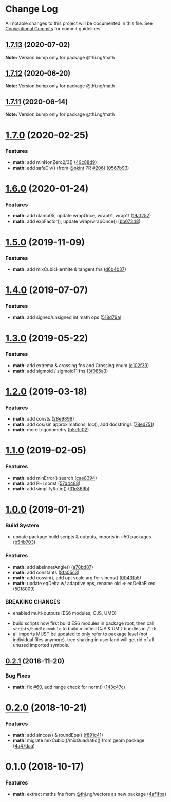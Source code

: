 # Change Log

All notable changes to this project will be documented in this file.
See [Conventional Commits](https://conventionalcommits.org) for commit guidelines.

## [1.7.13](https://github.com/thi-ng/umbrella/compare/@thi.ng/math@1.7.12...@thi.ng/math@1.7.13) (2020-07-02)

**Note:** Version bump only for package @thi.ng/math





## [1.7.12](https://github.com/thi-ng/umbrella/compare/@thi.ng/math@1.7.11...@thi.ng/math@1.7.12) (2020-06-20)

**Note:** Version bump only for package @thi.ng/math





## [1.7.11](https://github.com/thi-ng/umbrella/compare/@thi.ng/math@1.7.10...@thi.ng/math@1.7.11) (2020-06-14)

**Note:** Version bump only for package @thi.ng/math





# [1.7.0](https://github.com/thi-ng/umbrella/compare/@thi.ng/math@1.6.0...@thi.ng/math@1.7.0) (2020-02-25)


### Features

* **math:** add minNonZero2/3() ([49c88d9](https://github.com/thi-ng/umbrella/commit/49c88d917ca7089841f5c26ca92293582d80f148))
* **math:** add safeDiv() (from [@nkint](https://github.com/nkint) PR [#206](https://github.com/thi-ng/umbrella/issues/206)) ([0567b93](https://github.com/thi-ng/umbrella/commit/0567b93b881467c634fc4723cad986432faecd83))





# [1.6.0](https://github.com/thi-ng/umbrella/compare/@thi.ng/math@1.5.1...@thi.ng/math@1.6.0) (2020-01-24)

### Features

* **math:** add clamp05, update wrapOnce, wrap01, wrap11 ([19af252](https://github.com/thi-ng/umbrella/commit/19af2527a3c7afee4f829e36bf06acaeaf045be7))
* **math:** add expFactor(), update wrap/wrapOnce() ([bb07348](https://github.com/thi-ng/umbrella/commit/bb07348da2e252641c1bc4de1e577451ead3607b))

# [1.5.0](https://github.com/thi-ng/umbrella/compare/@thi.ng/math@1.4.2...@thi.ng/math@1.5.0) (2019-11-09)

### Features

* **math:** add mixCubicHermite & tangent fns ([d6b4b37](https://github.com/thi-ng/umbrella/commit/d6b4b3710b80fa1366cb40c193ad745bc63d4253))

# [1.4.0](https://github.com/thi-ng/umbrella/compare/@thi.ng/math@1.3.0...@thi.ng/math@1.4.0) (2019-07-07)

### Features

* **math:** add signed/unsigned int math ops ([518d79a](https://github.com/thi-ng/umbrella/commit/518d79a))

# [1.3.0](https://github.com/thi-ng/umbrella/compare/@thi.ng/math@1.2.3...@thi.ng/math@1.3.0) (2019-05-22)

### Features

* **math:** add extrema & crossing fns and Crossing enum ([e102f39](https://github.com/thi-ng/umbrella/commit/e102f39))
* **math:** add sigmoid / sigmoid11 fns ([3f085a3](https://github.com/thi-ng/umbrella/commit/3f085a3))

# [1.2.0](https://github.com/thi-ng/umbrella/compare/@thi.ng/math@1.1.1...@thi.ng/math@1.2.0) (2019-03-18)

### Features

* **math:** add consts ([28e9898](https://github.com/thi-ng/umbrella/commit/28e9898))
* **math:** add cos/sin approximations, loc(), add docstrings ([78ed751](https://github.com/thi-ng/umbrella/commit/78ed751))
* **math:** more trigonometry ([b5e1c02](https://github.com/thi-ng/umbrella/commit/b5e1c02))

# [1.1.0](https://github.com/thi-ng/umbrella/compare/@thi.ng/math@1.0.1...@thi.ng/math@1.1.0) (2019-02-05)

### Features

* **math:** add minError() search ([cae8394](https://github.com/thi-ng/umbrella/commit/cae8394))
* **math:** add PHI const ([57d4488](https://github.com/thi-ng/umbrella/commit/57d4488))
* **math:** add simplifyRatio() ([31e369b](https://github.com/thi-ng/umbrella/commit/31e369b))

# [1.0.0](https://github.com/thi-ng/umbrella/compare/@thi.ng/math@0.2.2...@thi.ng/math@1.0.0) (2019-01-21)

### Build System

* update package build scripts & outputs, imports in ~50 packages ([b54b703](https://github.com/thi-ng/umbrella/commit/b54b703))

### Features

* **math:** add absInnerAngle() ([a78bd87](https://github.com/thi-ng/umbrella/commit/a78bd87))
* **math:** add constants ([8fa05c3](https://github.com/thi-ng/umbrella/commit/8fa05c3))
* **math:** add cossin(), add opt scale arg for sincos() ([0043fb5](https://github.com/thi-ng/umbrella/commit/0043fb5))
* **math:** update eqDelta w/ adaptive eps, rename old => eqDeltaFixed ([5018009](https://github.com/thi-ng/umbrella/commit/5018009))

### BREAKING CHANGES

* enabled multi-outputs (ES6 modules, CJS, UMD)

- build scripts now first build ES6 modules in package root, then call
  `scripts/bundle-module` to build minified CJS & UMD bundles in `/lib`
- all imports MUST be updated to only refer to package level
  (not individual files anymore). tree shaking in user land will get rid of
  all unused imported symbols.

## [0.2.1](https://github.com/thi-ng/umbrella/compare/@thi.ng/math@0.2.0...@thi.ng/math@0.2.1) (2018-11-20)

### Bug Fixes

* **math:** fix [#60](https://github.com/thi-ng/umbrella/issues/60), add range check for norm() ([143c47c](https://github.com/thi-ng/umbrella/commit/143c47c))

# [0.2.0](https://github.com/thi-ng/umbrella/compare/@thi.ng/math@0.1.0...@thi.ng/math@0.2.0) (2018-10-21)

### Features

* **math:** add sincos() & roundEps() ([f891c41](https://github.com/thi-ng/umbrella/commit/f891c41))
* **math:** migrate mixCubic()/mixQuadratic() from geom package ([4a47daa](https://github.com/thi-ng/umbrella/commit/4a47daa))

# 0.1.0 (2018-10-17)

### Features

* **math:** extract maths fns from [@thi](https://github.com/thi).ng/vectors as new package ([4af1fba](https://github.com/thi-ng/umbrella/commit/4af1fba))

